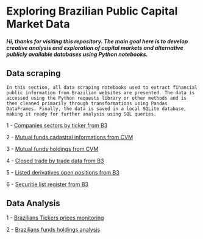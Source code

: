 # Exploring Brazilian Public Capital Market Data

##### Hi, thanks for visiting this repository. The main goal here is to develop creative analysis and exploration of capital markets and alternative publicly available databases using Python notebooks.


## Data scraping

	In this section, all data scraping notebooks used to extract financial public information from Brazilian websites are presented. The data is accessed using the Python requests library or other methods and is then cleaned primarily through transformations using Pandas DataFrames. Finally, the data is saved in a local SQLite database, making it ready for further analysis using SQL queries.

1 - [Companies sectors by ticker from B3](https://github.com/Lucasantos77/capital_market_explorer/blob/master/data_scraping/B3_companies_sectors/get_br_companies_sectors.ipynb)

2 - [Mutual funds cadastral informations from CVM](https://github.com/Lucasantos77/capital_market_explorer/blob/master/data_scraping/CVM_funds_cadastral_info/CVM_funds_cadastral_info.ipynb)

3 - [Mutual funds holdings from CVM](https://github.com/Lucasantos77/capital_market_explorer/blob/master/data_scraping/CVM_funds_holdings/CVM_funds_holdings.ipynb)

4 - [Closed trade by trade data from B3](https://github.com/Lucasantos77/capital_market_explorer/blob/master/data_scraping/B3_trade_by_trade/B3_trade_by_trade.ipynb)


5 - [Listed derivatives open positions from B3](https://github.com/Lucasantos77/capital_market_explorer/blob/master/data_scraping/B3_Derivative_open_position/B3_Derivative_open_position.ipynb)

6 - [Securitie list register from B3](https://github.com/Lucasantos77/capital_market_explorer/blob/master/data_scraping/B3_securities_register/B3_securities_register.ipynb)


## Data Analysis

1 - [Brazilians Tickers prices monitoring](https://github.com/Lucasantos77/capital_market_explorer/blob/master/B3_tickers_monitor/02_PricesMonitor_BrazilStockExchange.ipynb)

2 - [Brazilians funds holdings analysis](https://github.com/Lucasantos77/capital_market_explorer/blob/master/CVM_funds_analysis/CVM_portifolio_funds_discovery.ipynb)
